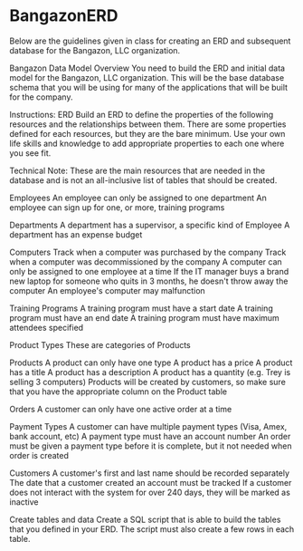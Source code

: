 # BangazonERD
Below are the guidelines given in class for creating an ERD and subsequent database for the Bangazon, LLC organization.

Bangazon Data Model
Overview
You need to build the ERD and initial data model for the Bangazon, LLC organization. This will be the base database schema that you will be using for many of the applications that will be built for the company.

Instructions:
ERD
Build an ERD to define the properties of the following resources and the relationships between them. There are some properties defined for each resources, but they are the bare minimum. Use your own life skills and knowledge to add appropriate properties to each one where you see fit.

Technical Note: These are the main resources that are needed in the database and is not an all-inclusive list of tables that should be created.

Employees
An employee can only be assigned to one department
An employee can sign up for one, or more, training programs

Departments
A department has a supervisor, a specific kind of Employee
A department has an expense budget

Computers
Track when a computer was purchased by the company
Track when a computer was decommissioned by the company
A computer can only be assigned to one employee at a time
If the IT manager buys a brand new laptop for someone who quits in 3 months, he doesn't throw away the computer
An employee's computer may malfunction

Training Programs
A training program must have a start date
A training program must have an end date
A training program must have maximum attendees specified

Product Types
These are categories of Products

Products
A product can only have one type
A product has a price
A product has a title
A product has a description
A product has a quantity (e.g. Trey is selling 3 computers)
Products will be created by customers, so make sure that you have the appropriate column on the Product table

Orders
A customer can only have one active order at a time

Payment Types
A customer can have multiple payment types (Visa, Amex, bank account, etc)
A payment type must have an account number
An order must be given a payment type before it is complete, but it not needed when order is created

Customers
A customer's first and last name should be recorded separately
The date that a customer created an account must be tracked
If a customer does not interact with the system for over 240 days, they will be marked as inactive

Create tables and data
Create a SQL script that is able to build the tables that you defined in your ERD. The script must also create a few rows in each table.
